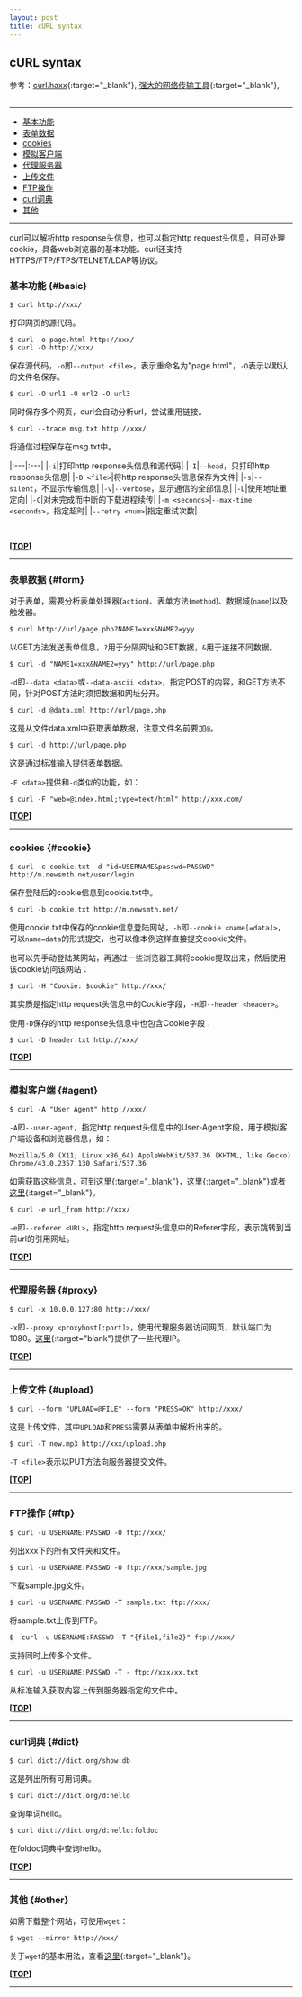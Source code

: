 ```yaml
---
layout: post
title: cURL syntax
---
```

## cURL syntax

参考：[curl.haxx][ref1]{:target="_blank"}, [强大的网络传输工具][ref2]{:target="_blank"}, 

[ref1]:http://curl.haxx.se/docs/manual.html
[ref2]:http://codingstandards.iteye.com/blog/807844

<h2 id="top"></h2>

***

*   [基本功能](#basic)
*   [表单数据](#form)
*   [cookies](#cookie)
*   [模拟客户端](#agent)
*   [代理服务器](#proxy)
*   [上传文件](#upload)
*   [FTP操作](#ftp)
*   [curl词典](#dict)
*   [其他](#other)

***

curl可以解析http response头信息，也可以指定http request头信息，且可处理cookie，具备web浏览器的基本功能。curl还支持HTTPS/FTP/FTPS/TELNET/LDAP等协议。

### 基本功能 {#basic}

    $ curl http://xxx/
    
打印网页的源代码。

    $ curl -o page.html http://xxx/
    $ curl -O http://xxx/
    
保存源代码，`-o`即`--output <file>`，表示重命名为"page.html"，`-O`表示以默认的文件名保存。

    $ curl -O url1 -O url2 -O url3
    
同时保存多个网页，curl会自动分析url，尝试重用链接。

    $ curl --trace msg.txt http://xxx/

将通信过程保存在msg.txt中。

|:---|:---|
|`-i`|打印http response头信息和源代码|
|`-I`|`--head`，只打印http response头信息|
|`-D <file>`|将http response头信息保存为文件|
|`-s`|`--silent`，不显示传输信息|
|`-v`|`--verbose`，显示通信的全部信息|
|`-L`|使用地址重定向|
|`-C`|对未完成而中断的下载进程续传|
|`-m <seconds>`|`--max-time <seconds>`，指定超时|
|`--retry <num>`|指定重试次数|

<br>

**[[TOP](#top)]**

***

### 表单数据 {#form}

对于表单，需要分析表单处理器(`action`)、表单方法(`method`)、数据域(`name`)以及触发器。

    $ curl http://url/page.php?NAME1=xxx&NAME2=yyy
    
以GET方法发送表单信息，`?`用于分隔网址和GET数据，`&`用于连接不同数据。

    $ curl -d "NAME1=xxx&NAME2=yyy" http://url/page.php

`-d`即`--data <data>`或`--data-ascii <data>`，指定POST的内容，和GET方法不同，针对POST方法时须把数据和网址分开。

    $ curl -d @data.xml http://url/page.php

这是从文件data.xml中获取表单数据，注意文件名前要加`@`。

    $ curl -d http://url/page.php

这是通过标准输入提供表单数据。

`-F <data>`提供和`-d`类似的功能，如：

    $ curl -F "web=@index.html;type=text/html" http://xxx.com/

**[[TOP](#top)]**

***

### cookies {#cookie}

    $ curl -c cookie.txt -d "id=USERNAME&passwd=PASSWD" http://m.newsmth.net/user/login
    
保存登陆后的cookie信息到cookie.txt中。

    $ curl -b cookie.txt http://m.newsmth.net/
    
使用cookie.txt中保存的cookie信息登陆网站，`-b`即`--cookie <name[=data]>`，可以`name=data`的形式提交，也可以像本例这样直接提交cookie文件。

也可以先手动登陆某网站，再通过一些浏览器工具将cookie提取出来，然后使用该cookie访问该网站：

    $ curl -H "Cookie: $cookie" http://xxx/

其实质是指定http request头信息中的Cookie字段，`-H`即`--header <header>`。

使用`-D`保存的http response头信息中也包含Cookie字段：

    $ curl -D header.txt http://xxx/

**[[TOP](#top)]**

***

### 模拟客户端 {#agent}

    $ curl -A "User Agent" http://xxx/

`-A`即`--user-agent`，指定http request头信息中的User-Agent字段，用于模拟客户端设备和浏览器信息，如：

    Mozilla/5.0 (X11; Linux x86_64) AppleWebKit/537.36 (KHTML, like Gecko) Chrome/43.0.2357.130 Safari/537.36

如需获取这些信息，可到[这里][useragent1]{:target="_blank"}，[这里][useragent2]{:target="_blank"}或者[这里][useragent3]{:target="_blank"}。

[useragent1]:http://www.useragentstring.com/
[useragent2]:http://www.whatsmyua.com/
[useragent3]:http://whatsmyuseragent.com/

    $ curl -e url_from http://xxx/

`-e`即`--referer <URL>`，指定http request头信息中的Referer字段，表示跳转到当前url的引用网址。

**[[TOP](#top)]**

***

### 代理服务器  {#proxy}

    $ curl -x 10.0.0.127:80 http://xxx/

`-x`即`--proxy <proxyhost[:port]>`，使用代理服务器访问网页，默认端口为1080。[这里](http://pachong.org/){:target="blank"}提供了一些代理IP。

**[[TOP](#top)]**

***

### 上传文件  {#upload}

    $ curl --form "UPLOAD=@FILE" --form "PRESS=OK" http://xxx/

这是上传文件，其中`UPLOAD`和`PRESS`需要从表单中解析出来的。

    $ curl -T new.mp3 http://xxx/upload.php

`-T <file>`表示以PUT方法向服务器提交文件。

**[[TOP](#top)]**

***

### FTP操作  {#ftp}

    $ curl -u USERNAME:PASSWD -O ftp://xxx/

列出xxx下的所有文件夹和文件。

    $ curl -u USERNAME:PASSWD -O ftp://xxx/sample.jpg
    
下载sample.jpg文件。

    $ curl -u USERNAME:PASSWD -T sample.txt ftp://xxx/

将sample.txt上传到FTP。

    $  curl -u USERNAME:PASSWD -T "{file1,file2}" ftp://xxx/
    
支持同时上传多个文件。

    $ curl -u USERNAME:PASSWD -T - ftp://xxx/xx.txt
    
从标准输入获取内容上传到服务器指定的文件中。

**[[TOP](#top)]**

***

### curl词典 {#dict}

    $ curl dict://dict.org/show:db
    
这是列出所有可用词典。

    $ curl dict://dict.org/d:hello
    
查询单词hello。

    $ curl dict://dict.org/d:hello:foldoc
    
在foldoc词典中查询hello。

**[[TOP](#top)]**

***

### 其他 {#other}

如需下载整个网站，可使用`wget`：

    $ wget --mirror http://xxx/

关于`wget`的基本用法，查看[这里](http://about.uuspider.com/2015/06/21/downloadtool.html){:target="_blank"}。

**[[TOP](#top)]**

***